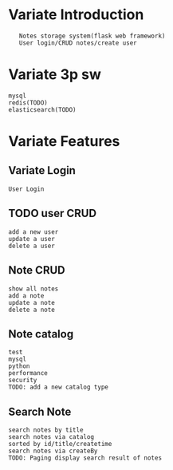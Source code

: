 # Variate Introduction
```
   Notes storage system(flask web framework)
   User login/CRUD notes/create user
```
# Variate 3p sw
```$xslt
mysql 
redis(TODO) 
elasticsearch(TODO)
```

# Variate Features
## Variate Login
```$xslt
User Login
``` 
## TODO user CRUD
```$xslt
add a new user
update a user
delete a user
```
## Note CRUD
```$xslt
show all notes
add a note
update a note
delete a note
``` 
## Note catalog
```$xslt
test
mysql
python
performance
security
TODO: add a new catalog type
```
## Search Note
```$xslt
search notes by title
search notes via catalog
sorted by id/title/createtime
search notes via createBy
TODO: Paging display search result of notes  
```